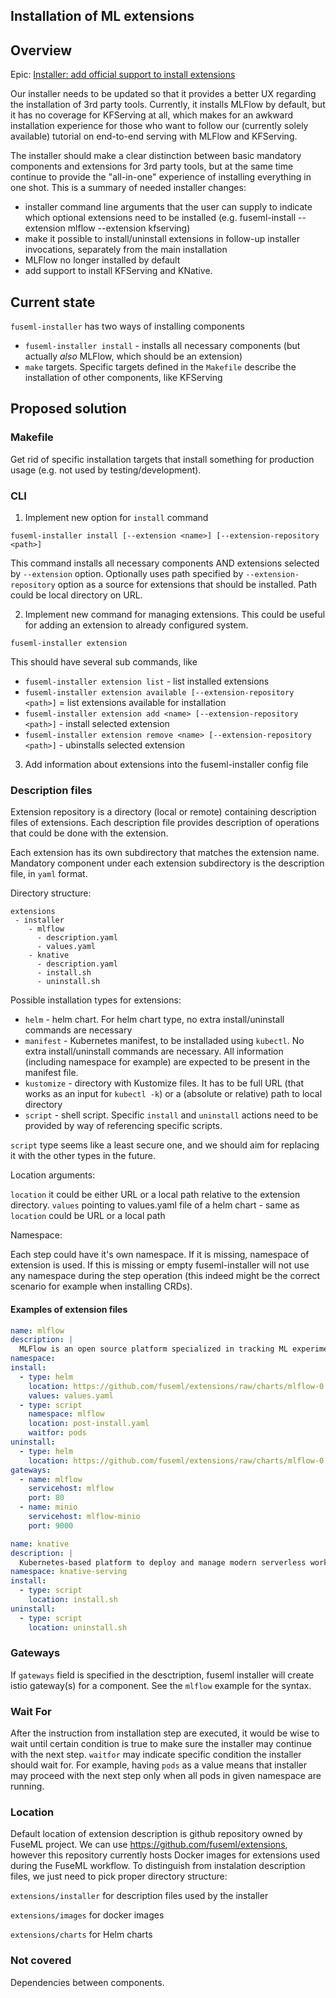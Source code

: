 ## Installation of ML extensions

## Overview

Epic: [Installer: add official support to install extensions](https://github.com/fuseml/fuseml/issues/161)

Our installer needs to be updated so that it provides a better UX regarding the installation of 3rd party tools. Currently, it installs MLFlow by default, but it has no coverage for KFServing at all, which makes for an awkward installation experience for those who want to follow our (currently solely available) tutorial on end-to-end serving with MLFlow and KFServing.

The installer should make a clear distinction between basic mandatory components and extensions for 3rd party tools, but at the same time continue to provide the "all-in-one" experience of installing everything in one shot. This is a summary of needed installer changes:

* installer command line arguments that the user can supply to indicate which optional extensions need to be installed (e.g. fuseml-install --extension mlflow --extension kfserving)
* make it possible to install/uninstall extensions in follow-up installer invocations, separately from the main installation
* MLFlow no longer installed by default
* add support to install KFServing and KNative.

## Current state

`fuseml-installer` has two ways of installing components

* `fuseml-installer install` - installs all necessary components (but actually _also_ MLFlow, which should be an extension)
* `make` targets. Specific targets defined in the `Makefile` describe the installation of other components, like KFServing

## Proposed solution

### Makefile

Get rid of specific installation targets that install something for production usage (e.g. not used by testing/development).

### CLI

1. Implement new option for `install` command

  `fuseml-installer install [--extension <name>] [--extension-repository <path>]`

  This command installs all necessary components AND extensions selected by `--extension` option. Optionally uses path specified
  by `--extension-repository` option as a source for extensions that should be installed. Path could be local directory on URL.


2. Implement new command for managing extensions. This could be useful for adding an extension to already configured system.

  `fuseml-installer extension`

  This should have several sub commands, like

  * `fuseml-installer extension list` - list installed extensions
  * `fuseml-installer extension available [--extension-repository <path>]` = list extensions available for installation
  * `fuseml-installer extension add <name> [--extension-repository <path>]` - install selected extension
  * `fuseml-installer extension remove <name> [--extension-repository <path>]` - ubinstalls selected extension

3. Add information about extensions into the fuseml-installer config file

### Description files

Extension repository is a directory (local or remote) containing description files of extensions. Each description file provides 
description of operations that could be done with the extension.

Each extension has its own subdirectory that matches the extension name. Mandatory component under each extension subdirectory is the
description file, in `yaml` format.

Directory structure:

```
extensions
 - installer
    - mlflow
      - description.yaml
      - values.yaml
    - knative
      - description.yaml
      - install.sh
      - uninstall.sh
```

Possible installation types for extensions:

* `helm` - helm chart. For helm chart type, no extra install/uninstall commands are necessary
* `manifest` - Kubernetes manifest, to be installaded using `kubectl`. No extra install/uninstall commands are necessary. All information (including namespace for example) are expected to be present in the manifest file.
* `kustomize` - directory with Kustomize files. It has to be full URL (that works as an input for `kubectl -k`) or a (absolute or relative) path to local directory
* `script` - shell script. Specific `install` and `uninstall` actions need to be provided by way of referencing specific scripts.

`script` type seems like a least secure one, and we should aim for replacing it with the other types in the future.

Location arguments:

`location` it could be either URL or a local path relative to the extension directory.
`values` pointing to values.yaml file of a helm chart - same as `location` could be URL or a local path

Namespace:

Each step could have it's own namespace. If it is missing, namespace of extension is used. If this is missing or empty fuseml-installer will not use any namespace during the step operation (this indeed might be the correct scenario for example when installing CRDs).

#### Examples of extension files

```yaml
name: mlflow 
description: |
  MLFlow is an open source platform specialized in tracking ML experiments, and packaging and deploying ML models.
namespace: 
install:
  - type: helm
    location: https://github.com/fuseml/extensions/raw/charts/mlflow-0.0.1.tgz
    values: values.yaml
  - type: script
    namespace: mlflow
    location: post-install.yaml
    waitfor: pods
uninstall:
  - type: helm
    location: https://github.com/fuseml/extensions/raw/charts/mlflow-0.0.1.tgz
gateways:
  - name: mlflow
    servicehost: mlflow
    port: 80
  - name: minio
    servicehost: mlflow-minio
    port: 9000
```

```yaml
name: knative 
description: |
  Kubernetes-based platform to deploy and manage modern serverless workloads.
namespace: knative-serving
install:
  - type: script
    location: install.sh
uninstall:
  - type: script
    location: uninstall.sh
```

### Gateways

If `gateways` field is specified in the desctription, fuseml installer will create istio gateway(s) for a component. See the `mlflow` example for the syntax.


### Wait For

After the instruction from installation step are executed, it would be wise to wait until certain condition is true to make sure the installer may continue with the next step.
`waitfor` may indicate specific condition the installer should wait for. For example, having `pods` as a value means that installer may proceed with the next step only when all pods in given namespace are running.

### Location

Default location of extension description is github repository owned by FuseML project.
We can use https://github.com/fuseml/extensions, however this repository currently hosts Docker images for extensions used during the FuseML workflow.
To distinguish from instalation description files, we just need to pick proper directory structure:

`extensions/installer` for description files used by the installer

`extensions/images` for docker images

`extensions/charts` for Helm charts

### Not covered

Dependencies between components.
